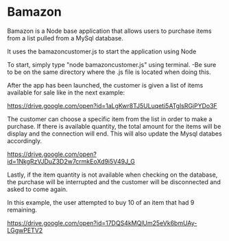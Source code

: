 # Bamazon

Bamazon is a Node base application that allows users to purchase items from a list pulled from a MySql database.

It uses the bamazoncustomer.js to start the application using Node

To start, simply type "node bamazoncustomer.js" using terminal.
    -Be sure to be on the same directory where the .js file is located when doing this.


After the app has been launched, the customer is given a list of items available for sale like in the next example:

https://drive.google.com/open?id=1aLgKwr8TJ5ULuqeti5ATglsRGjPYDo3F

The customer can choose a specific item from the list in order to make a purchase. If there is available quantity, the total amount for the items will be display and the connection will end. This will also update the Mysql databes accordingly.

https://drive.google.com/open?id=1NkgRzVJDuZ3D2w7crmkEoXd9i5V49J_G

Lastly, if the item quantity is not available when checking on the database, the purchase will be interrupted and the customer will be disconnected and asked to come again.

In this example, the user attempted to buy 10 of an item that had 9 remaining.

https://drive.google.com/open?id=17DQS4kMQlUm25eVk6bmUAy-LGgwPETV2
